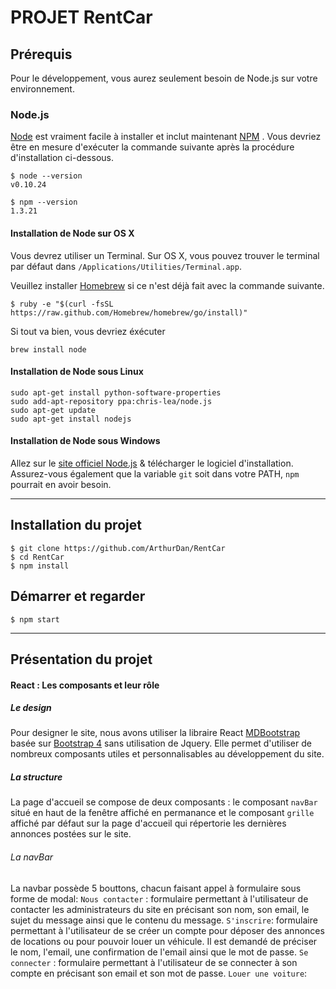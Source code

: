 # PROJET RentCar

## Prérequis

Pour le développement, vous aurez seulement besoin de Node.js sur votre environnement.

### Node.js

[Node](http://nodejs.org/) est vraiment facile à installer et inclut maintenant [NPM](https://npmjs.org/) . Vous devriez être en mesure d'exécuter la commande suivante après la procédure d'installation ci-dessous.

    $ node --version
    v0.10.24

    $ npm --version
    1.3.21

#### Installation de Node sur OS X

Vous devrez utiliser un Terminal. Sur OS X, vous pouvez trouver le terminal par défaut dans `/Applications/Utilities/Terminal.app`.

Veuillez installer [Homebrew](http://brew.sh/) si ce n'est déjà fait avec la commande suivante.

    $ ruby -e "$(curl -fsSL https://raw.github.com/Homebrew/homebrew/go/install)"

Si tout va bien, vous devriez éxécuter

    brew install node

#### Installation de Node sous Linux

    sudo apt-get install python-software-properties
    sudo add-apt-repository ppa:chris-lea/node.js
    sudo apt-get update
    sudo apt-get install nodejs

#### Installation de Node sous Windows

Allez sur le [site officiel Node.js](http://nodejs.org/) & télécharger le logiciel d'installation.
Assurez-vous également que la variable `git` soit dans votre PATH, `npm` pourrait en avoir besoin.

---

## Installation du projet

    $ git clone https://github.com/ArthurDan/RentCar
    $ cd RentCar
    $ npm install

## Démarrer et regarder

    $ npm start

---

## Présentation du projet

#### React : Les composants et leur rôle

##### Le design

Pour designer le site, nous avons utiliser la libraire React [MDBootstrap](https://mdbootstrap.com/react/) basée sur [Bootstrap 4](https://getbootstrap.com/) sans utilisation de Jquery. Elle permet d'utiliser de nombreux composants utiles et personnalisables au développement du site.

##### La structure

La page d'accueil se compose de deux composants : le composant `navBar` situé en haut de la fenêtre affiché en permanance et le composant `grille` affiché par défaut sur la page d'accueil qui répertorie les dernières annonces postées sur le site.

###### La navBar

La navbar possède 5 bouttons, chacun faisant appel à formulaire sous forme de modal:
  `Nous contacter` : formulaire permettant à l'utilisateur de contacter les administrateurs du site en précisant son nom, son email, le sujet du message ainsi que le contenu du message.
  `S'inscrire`: formulaire permettant à l'utilisateur de se créer un compte pour déposer des annonces de locations ou pour pouvoir louer un véhicule. Il est demandé de préciser le nom, l'email, une confirmation de l'email ainsi que le mot de passe.
  `Se connecter` : formulaire permettant à l'utilisateur de se connecter à son compte en précisant son email et son mot de passe.
  `Louer une voiture`: 


